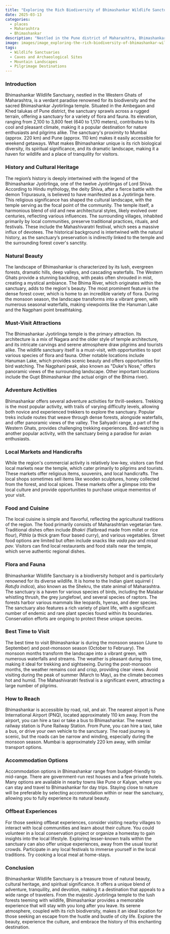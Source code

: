 ```yaml
---
title: "Exploring the Rich Biodiversity of Bhimashankar Wildlife Sanctuary"
date: 2025-03-13
categories:
  - places
  - Maharashtra
  - Bhimashankar
description: "Nestled in the Pune district of Maharashtra, Bhimashankar Wildlife Sanctuary is a 135-square-kilometer reserve established in 1981. It is part of the UNESCO-designated Western Ghats Biosphere Reserve and serves as one of India's 50 tiger reserves under Project Tiger. The sanctuary is renowned for its rich biodiversity, offering habitats to tigers, leopards, and numerous bird species. Ideal for eco-tourism enthusiasts, it provides opportunities for guided tours, bird watching, trekking, and exploring the diverse flora and fauna of the region."
image: images/image_exploring-the-rich-biodiversity-of-bhimashankar-wildlife-sanctuary.png
tags: 
  - Wildlife Sanctuaries
  - Caves and Archaeological Sites
  - Mountain Landscapes
  - Pilgrimage Destinations
---
```



### **Introduction**

Bhimashankar Wildlife Sanctuary, nestled in the Western Ghats of Maharashtra, is a verdant paradise renowned for its biodiversity and the sacred Bhimashankar Jyotirlinga temple. Situated in the Ambegaon and Khed talukas of Pune district, the sanctuary sprawls across a rugged terrain, offering a sanctuary for a variety of flora and fauna. Its elevation, ranging from 2,100 to 3,800 feet (640 to 1,170 meters), contributes to its cool and pleasant climate, making it a popular destination for nature enthusiasts and pilgrims alike. The sanctuary's proximity to Mumbai (approx. 220 km) and Pune (approx. 110 km) makes it easily accessible for weekend getaways. What makes Bhimashankar unique is its rich biological diversity, its spiritual significance, and its dramatic landscape, making it a haven for wildlife and a place of tranquility for visitors.

### **History and Cultural Heritage**

The region’s history is deeply intertwined with the legend of the Bhimashankar Jyotirlinga, one of the twelve Jyotirlingas of Lord Shiva. According to Hindu mythology, the deity Shiva, after a fierce battle with the demon Tripurasura, is believed to have manifested as a Jyotirlinga here. This religious significance has shaped the cultural landscape, with the temple serving as the focal point of the community. The temple itself, a harmonious blend of old and new architectural styles, likely evolved over centuries, reflecting various influences. The surrounding villages, inhabited primarily by local communities, preserve traditional practices, rituals, and festivals. These include the Mahashivaratri festival, which sees a massive influx of devotees. The historical background is intertwined with the natural history, as the sanctuary’s preservation is indirectly linked to the temple and the surrounding forest cover's sanctity.

### **Natural Beauty**

The landscape of Bhimashankar is characterized by its lush, evergreen forests, dramatic hills, deep valleys, and cascading waterfalls. The Western Ghats provide a stunning backdrop, with peaks often shrouded in mist, creating a mystical ambiance. The Bhima River, which originates within the sanctuary, adds to the region's beauty.  The most prominent feature is the dense forest cover, which is home to an incredible variety of flora. During the monsoon season, the landscape transforms into a vibrant green, with numerous seasonal waterfalls, making viewpoints like the Hanuman Lake and the Nagphani point breathtaking.

### **Must-Visit Attractions**

The Bhimashankar Jyotirlinga temple is the primary attraction.  Its architecture is a mix of Nagara and the older style of temple architecture, and its intricate carvings and serene atmosphere draw pilgrims and tourists alike. The wildlife sanctuary itself is a must-visit, with opportunities to spot various species of flora and fauna. Other notable locations include Hanuman Lake, which provides scenic beauty and offers opportunities for bird watching. The Nagphani peak, also known as "Duke's Nose," offers panoramic views of the surrounding landscape. Other important locations include the Gupt Bhimashankar (the actual origin of the Bhima river).

### **Adventure Activities**

Bhimashankar offers several adventure activities for thrill-seekers. Trekking is the most popular activity, with trails of varying difficulty levels, allowing both novice and experienced trekkers to explore the sanctuary. Popular treks include routes that weave through dense forests, alongside waterfalls, and offer panoramic views of the valley. The Sahyadri range, a part of the Western Ghats, provides challenging trekking experiences.  Bird-watching is another popular activity, with the sanctuary being a paradise for avian enthusiasts.

### **Local Markets and Handicrafts**

While the region's commercial activity is relatively low-key, visitors can find local markets near the temple, which cater primarily to pilgrims and tourists. These markets offer religious items, souvenirs, and local handicrafts. The local shops sometimes sell items like wooden sculptures, honey collected from the forest, and local spices. These markets offer a glimpse into the local culture and provide opportunities to purchase unique mementos of your visit.

### **Food and Cuisine**

The local cuisine is simple and flavorful, reflecting the agricultural traditions of the region. The food primarily consists of Maharashtrian vegetarian fare.  Traditional dishes often include *Bhakri* (flatbread made from millet or rice flour), *Pithla* (a thick gram flour based curry), and various vegetables. Street food options are limited but often include snacks like *vada pav* and *misal pav.* Visitors can find local restaurants and food stalls near the temple, which serve authentic regional dishes.

### **Flora and Fauna**

Bhimashankar Wildlife Sanctuary is a biodiversity hotspot and is particularly renowned for its diverse wildlife. It is home to the Indian giant squirrel ( *Ratufa indica*), also known as the Shekru, the state animal of Maharashtra.  The sanctuary is a haven for various species of birds, including the Malabar whistling thrush, the grey junglefowl, and several species of raptors. The forests harbor various mammals like leopards, hyenas, and deer species. The sanctuary also features a rich variety of plant life, with a significant number of endemic and rare plant species found within its boundaries. Conservation efforts are ongoing to protect these unique species.

### **Best Time to Visit**

The best time to visit Bhimashankar is during the monsoon season (June to September) and post-monsoon season (October to February). The monsoon months transform the landscape into a vibrant green, with numerous waterfalls and streams. The weather is pleasant during this time, making it ideal for trekking and sightseeing. During the post-monsoon months, the weather remains cool and crisp, providing clear views. Avoid visiting during the peak of summer (March to May), as the climate becomes hot and humid. The Mahashivaratri festival is a significant event, attracting a large number of pilgrims.

### **How to Reach**

Bhimashankar is accessible by road, rail, and air. The nearest airport is Pune International Airport (PNQ), located approximately 110 km away. From the airport, you can hire a taxi or take a bus to Bhimashankar. The nearest railway station is Pune Railway Station.  From Pune, you can hire a taxi, take a bus, or drive your own vehicle to the sanctuary. The road journey is scenic, but the roads can be narrow and winding, especially during the monsoon season. Mumbai is approximately 220 km away, with similar transport options.

### **Accommodation Options**

Accommodation options in Bhimashankar range from budget-friendly to mid-range. There are government-run rest houses and a few private hotels. Many options are available in nearby towns like Pune or Kalyan, where you can stay and travel to Bhimashankar for day trips. Staying close to nature will be preferable by selecting accommodation within or near the sanctuary, allowing you to fully experience its natural beauty.


### **Offbeat Experiences**

For those seeking offbeat experiences, consider visiting nearby villages to interact with local communities and learn about their culture. You could volunteer in a local conservation project or organize a homestay to gain insights into the local lifestyle. Exploring lesser-known trails within the sanctuary can also offer unique experiences, away from the usual tourist crowds. Participate in any local festivals to immerse yourself in the local traditions. Try cooking a local meal at home-stays.

### **Conclusion**

Bhimashankar Wildlife Sanctuary is a treasure trove of natural beauty, cultural heritage, and spiritual significance. It offers a unique blend of adventure, tranquility, and devotion, making it a destination that appeals to a wide range of travelers. From the majestic Jyotirlinga temple to the lush forests teeming with wildlife, Bhimashankar provides a memorable experience that will stay with you long after you leave. Its serene atmosphere, coupled with its rich biodiversity, makes it an ideal location for those seeking an escape from the hustle and bustle of city life. Explore the beauty, experience the culture, and embrace the history of this enchanting destination.


